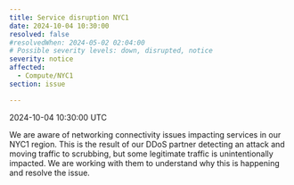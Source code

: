 ```yaml
---
title: Service disruption NYC1
date: 2024-10-04 10:30:00
resolved: false
#resolvedWhen: 2024-05-02 02:04:00
# Possible severity levels: down, disrupted, notice
severity: notice
affected:
  - Compute/NYC1
section: issue

---
```


2024-10-04 10:30:00 UTC

We are aware of networking connectivity issues impacting services in our NYC1 region. This is the result of our DDoS partner detecting an attack and moving traffic to scrubbing, but some legitimate traffic is unintentionally impacted. We are working with them to understand why this is happening and resolve the issue.
